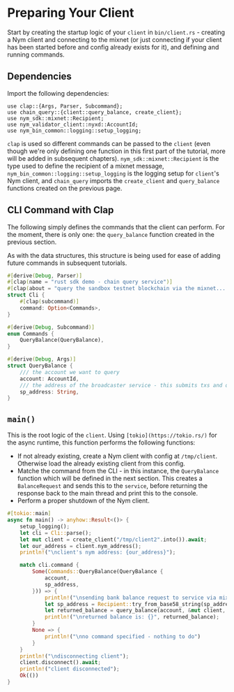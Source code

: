 # Preparing Your Client

Start by creating the startup logic of your `client` in `bin/client.rs` - creating a Nym client and connecting to the mixnet (or just connecting if your client has been started before and config already exists for it), and defining and running commands.

## Dependencies
Import the following dependencies:
```
use clap::{Args, Parser, Subcommand};
use chain_query::{client::query_balance, create_client};
use nym_sdk::mixnet::Recipient;
use nym_validator_client::nyxd::AccountId;
use nym_bin_common::logging::setup_logging;
```

`clap` is used so different commands can be passed to the `client` (even though we're only defining one function in this first part of the tutorial, more will be added in subsequent chapters). `nym_sdk::mixnet::Recipient` is the type used to define the recipient of a mixnet message, `nym_bin_common::logging::setup_logging` is the logging setup for `client`'s Nym client, and `chain_query` imports the `create_client` and `query_balance` functions created on the previous page.

## CLI Command with Clap
The following simply defines the commands that the client can perform. For the  moment, there is only one: the `query_balance` function created in the previous section.

As with the data structures, this structure is being used for ease of adding future commands in subsequent tutorials.

```rust
#[derive(Debug, Parser)]
#[clap(name = "rust sdk demo - chain query service")]
#[clap(about = "query the sandbox testnet blockchain via the mixnet... part 2 coming soon")]
struct Cli {
    #[clap(subcommand)]
    command: Option<Commands>,
}

#[derive(Debug, Subcommand)]
enum Commands {
    QueryBalance(QueryBalance),
}

#[derive(Debug, Args)]
struct QueryBalance {
    /// the account we want to query
    account: AccountId,
    /// the address of the broadcaster service - this submits txs and queries the chain on our behalf
    sp_address: String,
}
```

## `main()`
This is the root logic of the `client`. Using `[tokio](https://tokio.rs/)` for the async runtime, this function performs the following functions:
* If not already existing, create a Nym client with config at `/tmp/client`. Otherwise load the already existing client from this config.
* Matche the command from the CLI - in this instance, the `QueryBalance` function which will be defined in the next section. This creates a `BalanceRequest` and sends this to the `service`, before returning the response back to the main thread and print this to the console.
* Perform a proper shutdown of the Nym client.

```rust
#[tokio::main]
async fn main() -> anyhow::Result<()> {
    setup_logging();
    let cli = Cli::parse();
    let mut client = create_client("/tmp/client2".into()).await;
    let our_address = client.nym_address();
    println!("\nclient's nym address: {our_address}");

    match cli.command {
        Some(Commands::QueryBalance(QueryBalance {
            account,
            sp_address,
        })) => {
            println!("\nsending bank balance request to service via mixnet");
            let sp_address = Recipient::try_from_base58_string(sp_address).unwrap();
            let returned_balance = query_balance(account, &mut client, sp_address).await?;
            println!("\nreturned balance is: {}", returned_balance);
        }
        None => {
            println!("\nno command specified - nothing to do")
        }
    }
    println!("\ndisconnecting client");
    client.disconnect().await;
    println!("client disconnected");
    Ok(())
}
```

